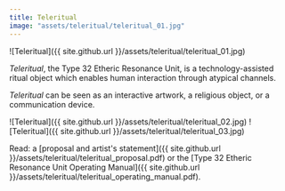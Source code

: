 ```yaml
---
title: Teleritual
image: "assets/teleritual/teleritual_01.jpg"
---
```

![Teleritual]({{ site.github.url }}/assets/teleritual/teleritual_01.jpg)

<!--excerpt-->

<i>Teleritual</i>, the Type 32 Etheric Resonance Unit, is a technology-assisted ritual object which enables human interaction through atypical channels.

<i>Teleritual</i>  can be seen as an interactive artwork, a religious object, or a communication device.

![Teleritual]({{ site.github.url }}/assets/teleritual/teleritual_02.jpg)
![Teleritual]({{ site.github.url }}/assets/teleritual/teleritual_03.jpg)

Read: a [proposal and artist's statement]({{ site.github.url }}/assets/teleritual/teleritual_proposal.pdf) or the [Type 32 Etheric Resonance Unit Operating Manual]({{ site.github.url }}/assets/teleritual/teleritual_operating_manual.pdf).

